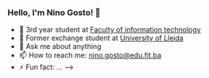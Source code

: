 ### Hello, I'm Nino Gosto! 👋

- 🌱 3rd year student at [Faculty of information technology](https://www.fit.ba/)
- 👯 Former exchange student at [University of Lleida](https://www.udl.cat/ca/en/)
- 💬 Ask me about anything
- 📫 How to reach me: nino.gosto@edu.fit.ba
- ⚡ Fun fact: ...
-->
